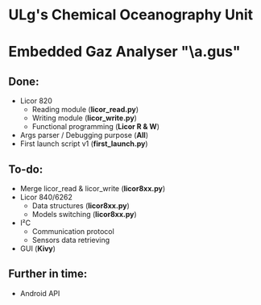 # ULg's Chemical Oceanography Unit
# Embedded Gaz Analyser "\a.ɡus\"

## Done:
- Licor 820
  - Reading module (**licor_read.py**)
  - Writing module (**licor_write.py**)
  - Functional programming (**Licor R & W**)
- Args parser / Debugging purpose (**All**)
- First launch script v1 (**first_launch.py**)

## To-do:
- Merge licor_read & licor_write (**licor8xx.py**)
- Licor 840/6262 
  - Data structures (**licor8xx.py**)
  - Models switching (**licor8xx.py**)
- I²C 
  - Communication protocol
  - Sensors data retrieving
- GUI (**Kivy**)

## Further in time:
- Android API
